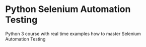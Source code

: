 # Python Selenium Automation Testing
Python 3 course with real time examples how to master Selenium Automation Testing 
